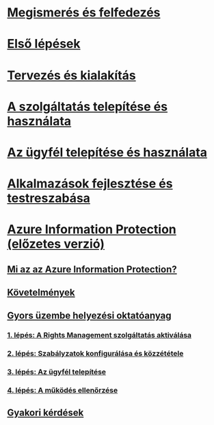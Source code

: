 # [Megismerés és felfedezés](/rights-management/understand-explore/azure-rights-management)
# [Első lépések](/rights-management/get-started/requirements-azure-rms)
# [Tervezés és kialakítás](/rights-management/plan-design/deployment-roadmap)
# [A szolgáltatás telepítése és használata](/rights-management/deploy-use/activate-service)
# [Az ügyfél telepítése és használata](/rights-management/rms-client/use-client)
# [Alkalmazások fejlesztése és testreszabása](/rights-management/develop/developers-guide)
# [Azure Information Protection (előzetes verzió)](what-is-information-protection.md)
## [Mi az az Azure Information Protection?](what-is-information-protection.md)
## [Követelmények](requirements-azure-infoprotect.md)
## [Gyors üzembe helyezési oktatóanyag](infoprotect-quick-start-tutorial.md)
### [1. lépés: A Rights Management szolgáltatás aktiválása](infoprotect-tutorial-step1.md)
### [2. lépés: Szabályzatok konfigurálása és közzététele](infoprotect-tutorial-step2.md)
### [3. lépés: Az ügyfél telepítése](infoprotect-tutorial-step3.md)
### [4. lépés: A működés ellenőrzése](infoprotect-tutorial-step4.md)
## [Gyakori kérdések](faq.md)


<!--HONumber=Jul16_HO3-->


